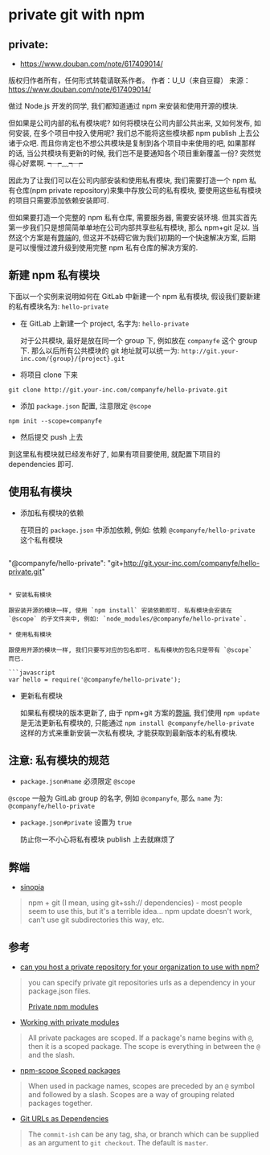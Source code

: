 # private git with npm


## private:
+ https://www.douban.com/note/617409014/


版权归作者所有，任何形式转载请联系作者。
作者：U_U（来自豆瓣）
来源：https://www.douban.com/note/617409014/

做过 Node.js 开发的同学, 我们都知道通过 npm 来安装和使用开源的模块.

但如果是公司内部的私有模块呢? 如何将模块在公司内部公共出来, 又如何发布, 如何安装, 在多个项目中投入使用呢? 我们总不能将这些模块都 npm publish 上去公诸于众吧. 而且你肯定也不想公共模块是复制到各个项目中来使用的吧, 如果那样的话, 当公共模块有更新的时候, 我们岂不是要通知各个项目重新覆盖一份? 突然觉得心好累啊. ┭┮﹏┭┮

因此为了让我们可以在公司内部安装和使用私有模块, 我们需要打造一个 npm 私有仓库(npm private repository)来集中存放公司的私有模块, 要使用这些私有模块的项目只需要添加依赖安装即可.

但如果要打造一个完整的 npm 私有仓库, 需要服务器, 需要安装环境. 但其实首先第一步我们只是想简简单单地在公司内部共享些私有模块, 那么 npm+git 足以. 当然这个方案是有[弊端](#弊端)的, 但这并不妨碍它做为我们初期的一个快速解决方案, 后期是可以慢慢过渡升级到使用完整 npm 私有仓库的解决方案的.

## 新建 npm 私有模块

下面以一个实例来说明如何在 GitLab 中新建一个 npm 私有模块, 假设我们要新建的私有模块名为: `hello-private`

* 在 GitLab 上新建一个 project, 名字为: `hello-private`

  对于公共模块, 最好是放在同一个 group 下, 例如放在 `companyfe` 这个 group 下. 那么以后所有公共模块的 git 地址就可以统一为: `http://git.your-inc.com/{group}/{project}.git`

* 将项目 clone 下来 

 `git clone http://git.your-inc.com/companyfe/hello-private.git`

* 添加 `package.json` 配置, 注意限定 `@scope`

 `npm init --scope=companyfe`

* 然后提交 push 上去

到这里私有模块就已经发布好了, 如果有项目要使用, 就配置下项目的 dependencies 即可.

## 使用私有模块

* 添加私有模块的依赖

  在项目的 `package.json` 中添加依赖, 例如: 依赖 `@companyfe/hello-private` 这个私有模块

  ```json
 "@companyfe/hello-private": "git+http://git.your-inc.com/companyfe/hello-private.git"
  ```

* 安装私有模块

  跟安装开源的模块一样, 使用 `npm install` 安装依赖即可. 私有模块会安装在 `@scope` 的子文件夹中, 例如: `node_modules/@companyfe/hello-private`.

* 使用私有模块

  跟使用开源的模块一样, 我们只要写对应的包名即可. 私有模块的包名只是带有 `@scope` 而已.

  ```javascript
 var hello = require('@companyfe/hello-private');
  ```

* 更新私有模块

  如果私有模块的版本更新了, 由于 npm+git 方案的[弊端](#弊端), 我们使用 `npm update` 是无法更新私有模块的, 只能通过 `npm install @companyfe/hello-private` 这样的方式来重新安装一次私有模块, 才能获取到最新版本的私有模块.

## 注意: 私有模块的规范

* `package.json#name` 必须限定 `@scope`

 `@scope` 一般为 GitLab group 的名字, 例如 `@companyfe`, 那么 `name` 为: `@companyfe/hello-private`

* `package.json#private` 设置为 `true`

   防止你一不小心将私有模块 publish 上去就麻烦了

## 弊端

* [sinopia](https://github.com/rlidwka/sinopia#similar-existing-things)

 > npm + git (I mean, using git+ssh:// dependencies) - most people seem to use this, but it's a terrible idea... npm update doesn't work, can't use git subdirectories this way, etc.

## 参考

* [can you host a private repository for your organization to use with npm?](http://stackoverflow.com/questions/7575627/can-you-host-a-private-repository-for-your-organization-to-use-with-npm)

 > you can specify private git repositories urls as a dependency in your package.json files.
 >
 > [Private npm modules](http://debuggable.com/posts/private-npm-modules:4e68cc7d-1ac4-42d9-995a-343dcbdd56cb)

* [Working with private modules](https://docs.npmjs.com/private-modules/intro)

 > All private packages are scoped. If a package's name begins with `@`, then it is a scoped package. The scope is everything in between the `@` and the slash.

* [npm-scope Scoped packages](https://docs.npmjs.com/misc/scope)

 > When used in package names, scopes are preceded by an `@` symbol and followed by a slash. Scopes are a way of grouping related packages together.

* [Git URLs as Dependencies](https://docs.npmjs.com/files/package.json#git-urls-as-dependencies)

 > The `commit-ish` can be any tag, sha, or branch which can be supplied as an argument to `git checkout`. The default is `master`.